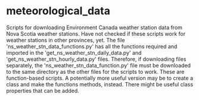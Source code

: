 # meteorological_data
Scripts for downloading Environment Canada weather station data from Nova Scotia weather stations.
Have not checked if these scripts work for weather stations in other provinces, yet.
The file 'ns_weather_stn_data_functions.py' has all the functions required and imported in the 'get_ns_weather_stn_daily_data.py' and 'get_ns_weather_stn_hourly_data.py' files. Therefore, if downloading files separately, the 'ns_weather_stn_data_function.py' file must be downloaded to the same directory as the other files for the scripts to work.
These are function-based scripts. A potentially more useful version may be to create a class and make the functions methods, instead. There might be useful class properties that can be added.

